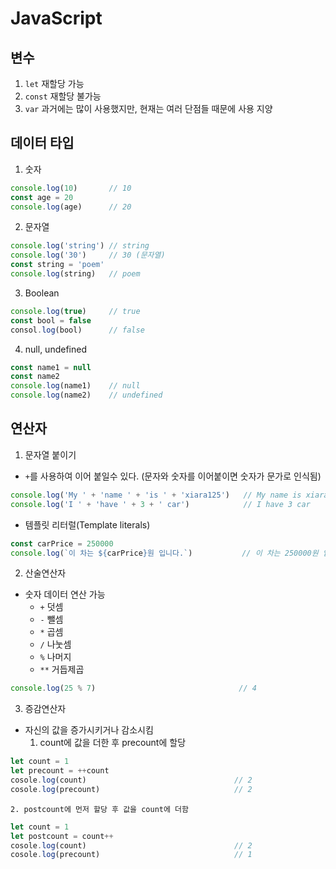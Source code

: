 # JavaScript

## 변수
  1. `let`    재할당 가능
  2. `const`  재할당 불가능
  3. `var`    과거에는 많이 사용했지만, 현재는 여러 단점들 때문에 사용 지양

## 데이터 타입
  1. 숫자
  ```javascript
  console.log(10)       // 10
  const age = 20
  console.log(age)      // 20
  ```
  2. 문자열
  ```javascript
  console.log('string') // string
  console.log('30')     // 30 (문자열)
  const string = 'poem'
  console.log(string)   // poem
  ```
  3. Boolean
  ```javascript
  console.log(true)     // true
  const bool = false
  consol.log(bool)      // false
  ```
  4. null, undefined
  ```javascript
  const name1 = null
  const name2
  console.log(name1)    // null
  console.log(name2)    // undefined
  ```
  
## 연산자
  1. 문자열 붙이기
  - `+`를 사용하여 이어 붙일수 있다. (문자와 숫자를 이어붙이면 숫자가 문가로 인식됨)
  ```javascript
  console.log('My ' + 'name ' + 'is ' + 'xiara125')   // My name is xiara125
  console.log('I ' + 'have ' + 3 + ' car')            // I have 3 car
  ```
  - 템플릿 리터럴(Template literals)
  ```javascript
  const carPrice = 250000
  console.log(`이 차는 ${carPrice}원 입니다.`)           // 이 차는 250000원 입니다.
  ```
  2. 산술연산자
  - 숫자 데이터 연산 가능
    - `+`   덧셈
    - `-`   뺄셈
    - `*`   곱셈
    - `/`   나눗셈
    - `%`   나머지
    - `**`  거듭제곱
  ```javascript
  console.log(25 % 7)                                // 4
  ```
  3. 증감연산자
  - 자신의 값을 증가시키거나 감소시킴
    1. count에 값을 더한 후 precount에 할당  
  ```javascript
  let count = 1
  let precount = ++count
  cosole.log(count)                                 // 2
  cosole.log(precount)                              // 2
  ```
    2. postcount에 먼저 할당 후 값을 count에 더함
  ```javascript
  let count = 1
  let postcount = count++
  cosole.log(count)                                 // 2
  cosole.log(precount)                              // 1
  ```
  

